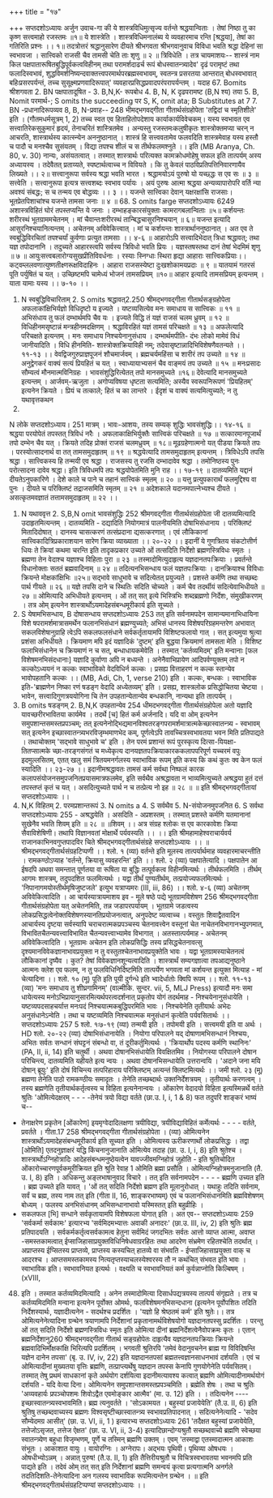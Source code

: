 +++
title = "१७"

+++
सप्तदशोऽध्यायः अर्जुन उवाच-गा की ये शास्त्रविधिमुत्सृज्य वर्तन्ते श्रद्धयान्विताः । 
तेषां निष्ठा तु का कृष्ण सत्त्वमाहो रजस्तमः ॥१॥ 
ये शास्त्रेति । शास्त्रविधिमनालंब्य ये व्यवहारमाच रन्ति [श्रद्धया], तेषां का गतिरिति प्रश्नः ।। १॥ 
तदत्रोत्तरं श्रद्धानुसारेण दीयते श्रीभगवता श्रीभगवानुवाच 
विविधा भवति श्रद्धा देहिनां सा स्वभावजा । सात्त्विको राजसी चैव तामसी चेति ताः शृणु ॥ २ ॥ 
त्रिविधेति । तत्र चायमाशयः-- शास्त्रं नाम किल पक्षपातारूषितबुद्धिपूर्वकत्वविहीनम् तथा परामर्शदाढर्च रूपं बोधस्वातन्त्र्यादेव' दृढं परामृष्टं तथा फलादिस्वभावं, शुद्धविमर्शनिष्यन्दवाक्तत्त्वपरमार्थपरब्रह्मस्वभावम्, स्वतन्त्र प्रसरतया आन्तरात् बोधस्वभावात् बहिःप्रसरपर्यन्तं, तच्च सुसूक्ष्मप्रणवादिरूपात्' व्यवहारप्रसिद्धप्रवादपरंपरापर्यन्तम् । 
यदाह 
67. Bomits श्रीशगवता 2. BN पक्षपातादूषित - 3. B,N,K- रूपबोध 4. B, N, K दृढपरामष्ट (B,N श्य) तया 5. B, Nomit परमार्थ-; S omits the succeeding पर 
S, K, omit ata; B Substitutes at 7 7. BN -प्रधानादिरूपव्यव 8, B, N-प्रवाह-- 
248 
भीमद्भगवद्गीता गीतार्थसंग्रहोपेता 'तद्विदां च स्मृतिशीले' इति । (गौतमधर्मसूत्रम् 1, 2) 
तच्च स्वत एव हिताहितोपदेशाय कार्याकार्यविवेचकम्। यस्य स्वभावत एव सत्त्वातिरेकसुकुमारं हृदयं, तेनाचरितं शास्त्रितमेव । अन्यस्तु रजस्तमःकलुषीकृतः शास्त्रोक्तमप्या चरन् न आचरति, शास्त्रार्थस्य कात्स्न्येन अननुष्ठानात् । शास्त्रं हि सत्त्ववतामेव फलवदिति शास्त्रमेवाह 
यस्य हस्तौ च पादौ च मनश्चैव सुसंयतम् । 
विद्या तपश्च शीलं च स तीर्थफलमश्नुते ।। इति (MB Aranya, Ch. 80, v. 30) नान्यः, असंयतत्वात् । तस्मात् शास्त्रार्थः परित्यक्त कामक्रोधमोहेषु सफल इति तात्पर्यम् अस्य अध्यायस्य । तदेवैतत् प्रताय्यते, स्पष्टार्थत्वाच्च न विवियते । कि तु केवलं पाठविप्रतिपत्तिनिवारणायैव लिख्यते ।। २॥ 
सत्त्वानुरूपा सर्वस्य श्रद्धा भवति भारत । श्रद्धामयोऽयं पुरुषो यो यच्छ्द्धः स एव सः ॥ ३ ॥ 
सत्त्वेति । सत्त्वानुरूपा इत्यत्र सत्त्वशब्दः स्वभाव पर्यायः । अयं पुरुषः आत्मा श्रद्धया अन्यव्यापारोपरि वर्ति 
न्या अवश्यं संबद्धः; स च तन्मय एव बोद्धव्यः ।। ३ ।। 
यजन्ते सात्त्विका देवान् यक्षरक्षांसि राजसाः। भूतप्रेतपिशाचांश्च यजन्ते तामसा जनाः ॥ ४ ॥ 
68. 
S omits farge 
सप्तदशोऽध्यायः 
6249 अशास्त्रविहितं घोरं तपस्तप्यन्ति ये जनाः । दम्भाहङ्कारसंयुक्ताः कामरागबलान्विताः ॥५॥ कर्शयन्तः शरीरस्थं भूतग्राममचेतनम् । 
मां चैवान्तःशरीरस्थं तान्बिद्धचासुरनिश्चयान् ॥ ६॥ 
यजन्त इत्यादि आसुरनिश्चयानित्यन्तम् । अचेतनम् अविवेकित्त्वात् । मां च कर्शयन्तः शास्त्रार्थाननुष्ठानात् । अत एव ते स्वबुद्धिविरचितां तपश्चर्यां कुर्वणाः प्रत्युत तामसाः ।। ४-६ ॥ 
आहारोऽपि सत्त्वादिभेदात् त्रिधा श्रद्धावत्; तथा यज्ञ तपोदानानि । तदुच्यते 
आहारस्त्वपि सर्वस्य त्रिविधो भवति प्रियः । यज्ञस्तषस्तथा दानं तेषां भेदमिमं शृणु ॥ ७ ॥ आयुःसत्त्वबलारोग्यसुखप्रीतिविवर्धनाः । रस्याः स्निग्धाः स्थिरा हृद्या आहाराः सात्त्विकप्रियाः।। कट्वम्ललवणात्युष्णतीक्ष्णरूक्षविदाहिनः । आहारा राजसस्येष्टा दुःखशोकामयप्रदाः ॥ ९ ॥ यातयामं गतरसं पूति पर्युषितं च यत् । उच्छिष्टमपि चामेध्यं भोजनं तामसप्रियम् ॥१०॥ 
आहार इत्यादि तामसप्रियम् इत्यन्तम् । याता यामाः यस्य ।। ७-१० ।। 
1. N स्वबुद्धिविचारिताम् 2. S omits श्रद्धावत्2.250 
श्रीमद्भगवद्गीता गीतार्थसङ्ग्रहोपेता अफलाकांक्षिभिर्यज्ञो विधिदृष्टो य इज्यते । यष्टव्यसित्येव मनः समाधाय स सात्त्विकः ॥ ११ ॥ अभिसंधाय तु फलं दम्भार्थमपि चैव यः । इज्यते विद्धि तं यज्ञं राजसं चलम ध्रुवम् ॥ १२ ॥ विधिहीनमसृष्टान्नं मन्त्रहीनमदक्षिणम् । श्रद्धाविरहितं यज्ञं तामसं परिचक्षते ॥ १३ ॥ 
अफलेत्यादि परिचक्षते इत्यन्तम् । मनः समाधाय निश्चयेनानुसंधाय । दम्भार्थमपीति- दंभः लोको मामेवं विधं जानीयादिति । विधि हीनमिति- शास्त्रोक्तक्रियाविही नम्; तदेवासृष्टान्नादिभिविशेषणैवतन्यते ।। ११-१३ ।। 
वेवद्विजगुरुप्राज्ञपूजनं शौचमार्जवम् । ब्रह्मचर्यमहिंसा च शारीरं तप उच्यते ॥ १४ ॥ 
अनुद्वेगकरं वाक्यं सत्यं प्रियहितं च यत् । स्वाध्यायाभ्यसनं चैव वाङ्मयं तप उच्यते ॥ १५ ॥ मनःप्रसादः सौम्यत्वं मौनमात्मविनिग्रहः । भावसंशुद्धिरित्येतत् तपो मानसमुच्यते ॥१६॥ 
देवेत्यादि मानसमुच्यते इत्यन्तम् । आर्जवम्-ऋजुता । अगोप्यविषया धृष्टता सत्यमिति; अस्यैव स्वरूपनिरूपणं 'प्रियहितम्' इत्यनेन क्रियते । प्रियं च तत्काले; हितं च का लान्तरे । ईदृशं च वाक्यं सत्यमित्युच्यते; न तु यथावृत्तकथन 
1. 
N लोके 
सप्तदशोऽध्याय। 
251 मात्रम् । भावः-आशयः, तस्य सम्यक् शुद्धिः भावसंशुद्धिः।। १४-१६ ॥ 
श्रद्धया परयोपेतं तपस्तत् त्रिविधं नरैः । अफलाकाक्षिभिर्युक्तैः सात्त्विकं परिचक्षते ॥ १७ ॥ सत्कारमानपूजार्थं तपो दम्भेन चैव यत् । क्रियते तदिह प्रोक्तं राजसं चलमध्रुवम् ॥ १८॥ मूढग्रहेणात्मनो यत् पीडया क्रियते तपः । परस्योत्सादनार्थ वा तत् तामसमुदाहृतम् ॥ १९ ॥ 
श्रद्धयेत्यादि तामसमुदाहृतम् इत्यन्तम् । त्रिविधेऽपि तपसि श्रद्धा । सात्त्विकस्य हि तन्मयी एव श्रद्धा । राजसस्य तु रजसि दम्भादावेव श्रद्धा । तमोनिष्ठस्य पुनः परोत्सादना दावेव श्रद्धा। इति त्रिविधमपि तपः श्रद्धयोपेतमिति मुनि 
राह ।। १७-१९ ॥ 
दातव्यमिति यद्दानं दीयतेऽनुपकारिणे । देशे काले च पाने च तहानं सात्त्विकं स्मृतम् ॥ २० ॥ यत्तु प्रत्युपकारार्थं फलमुद्दिश्य वा पुनः । दीयते च परिक्लिष्टं तद्राजसमिति स्मृतम् ॥ २१ ॥ अदेशकाले यदानमपात्नेभ्यश्च दीयते । असत्कृतमवज्ञातं तत्तामसमुदाहृतम् ॥ २२ ।। 
1. N यथाववृत्त 2. S,B,N omit भावसंशुद्धिः 
252 
श्रीमगवद्गीता गीतार्थसंग्रहोपेता जी दातव्यमित्यादि उदाहृतमित्यन्तम् । दातव्यमिति - दद्यादिति नियोगमात्रं पालनीयमिति दोषाभिसंधानाय । परिक्लिष्टं मितादिदोषात् । दानस्य चासत्करणं तत्संप्रदाना द्यसत्करणात् । एवं लौकिकानां सात्त्विकादित्रिप्रकाराशयान सारेण क्रिया व्याख्याता ।। २०-२२ ।। 
इदानीं ये गुणत्रितय संकटोत्तीर्ण धियः ते क्रियां कथमा चरन्ति इति तादृकप्रकार उच्यते 
ओं तत्सदिति निर्देशो ब्रह्मणस्त्रिविधः स्मृतः । ब्रह्मणा तेन वेदाश्च यज्ञाश्च विहिताः पुरा ॥ २३ ॥ तस्मादोमित्युदाहृत्य यज्ञदानतपःक्रियाः । प्रवर्तन्ते विधानोक्ताः सततं ब्रह्मवादिनाम् ॥ २४ ॥ तदित्यनभिसन्धाय फलं यज्ञतपःक्रियाः । दानक्रियाश्च विविधाः क्रियन्ते मोक्षकांक्षिभिः ॥२५॥ सद्भावे साधुभावे च सदित्येतत् प्रयुज्यते । प्रशस्ते कर्मणि तथा सच्छब्दः पार्थ गीयते ॥ २६ ॥ यज्ञे तपसि दाने च स्थितिः सदिति चोच्यते । कर्म चैव तदर्थीयं सदित्येवाभिधीयते ॥ २७ ॥ 
ओमित्यादि अभिधीयते इत्यन्तम् । ओं तत् सत् इत्ये भिस्त्रिभिः शब्दब्रह्मणो निर्देशः, संमुखीकरणम् । तत्र ओम् इत्यनेन शास्त्रार्थोऽयमादेहसंबन्धमूरीकार्य इति सूच्यते । 
1. S येषामभिसन्धाय, B दोषासन्धाय 
सप्तदशोऽध्यायः 
253 तत् इति सर्वनामपदेन सामान्यमानाभिधायिना विशे षपरामर्शमात्रासमर्थेन फलानभिसंधानं ब्रह्मण्युच्यते; अभिसं धानस्य विशेषपरिग्रहमन्तरेण अभावात् सकलविशेषानुग्राहि त्वेऽपि सकलफलसंधाने सर्वकर्तृतायामपि विशिष्टफलायो गात् । 
सत् इत्यमुया श्रुत्या प्रशंसा अभिधीयते । क्रियमाण मपि इदं यज्ञादिकं 'दुष्टम्' इति बुद्धया क्रियमाणं तामसता मेति । विशिष्ट फलाभिसंधानेन च क्रियमाणं न च सत्, बन्धाधायकमेवेति । तस्मात् 'कर्तव्यमिदम्' इति मन्वानाः [फल विशेषमनभिसंदधानाः] यज्ञादि कुर्वाणा अपि न बध्यन्ते । अनेनैवाभिप्रायेण आदिपर्वण्युक्तम् 
तपो न कल्कोऽध्ययनं न कल्कः 
स्वाभाविको वेदविधिर्न कल्कः । प्रसह्य वित्ताहरणं न कल्क 
स्तान्येव भावोपहतानि कल्कः ।। 
(MB, Adi, Ch, 1, verse 210) इति । 
कल्कः, बन्धकः । स्वाभाविक इति-'ब्राह्मणेन निष्का रणं षडङ्ग वेदादि अध्येतव्यम्' इति । प्रसह्य, शास्त्रलोक प्रसिद्धोचितया चेष्टया । भावेन, सत्त्वादिगुणत्रययोगिना चि तेन उपहतान्येतान्येव बन्धकानि, नान्यथा इति तात्पर्यम् । 
1. B omits षडङ्गम् 2. B,N,K उपहतान्येव 
254 
धीमदभगवद्गीता गीतार्थसंग्रहोपेला अतो यज्ञादि यावच्छरीरभावितया कार्यमेव । तदर्थे [च] हितं कर्म अर्जनादि। 
यदि वा ओम् इत्यनेन समुपशान्तसमस्तप्रपञ्चम्; तत् इत्यनेनोद्भिद्यमानविश्वतरङ्गपरामर्शमात्रात्मकेच्छास्वातन्त्र्य - स्वभावम् सत् इत्यनेन इच्छास्वातन्त्र्यभरविजृम्भमाणभेद कम्, पूर्णत्वेऽपि तावच्चित्रस्वभावतया भवन मिति प्रतिपाद्यते । तथाचोक्तम् 'सद्भावे साधुभावे च' इति । तेन परमं प्रशान्तं रूपं पुरस्कृत्य दित्सा-यियक्षा-तितप्सात्मके च्छा-तरङ्गसंगतं च मध्येकृत्य दानयज्ञतपःक्रियाकारककलापपरिपूर्ण यच्चरमं वपुः इदमुल्लसितम्, एतत् खलु समं त्रितयमनर्गलस्य स्वाभाविक रूपम् इति कस्य कि कथं कुतः क्व केन फलं स्यादिति ।। २३-२७ ।। 
इदानीमश्रद्धावतः तामसं कर्म सर्वथा निष्फलं कारक कलापसंयोजनसमुपजनितप्रयासमात्रफलमेव, इति सर्वथैव अश्रद्धावता न भाव्यमित्युच्यते 
अश्रद्धया हुतं दत्तं तपस्तप्तं कृतं च यत् । असदित्युच्यते पार्थ न च तत्प्रेत्य नो इह ॥ २८ ॥ ॥ इति श्रीमद्भगवद्गीतायां सप्तदशोऽध्यायः ।। 
1. N,K विहितम् 2. परमप्रशान्तरूपं 3. N omits a 4. S सर्वथैव 5. N-संयोजनमुपजनित 6. S सर्वथा 
सप्तदशोऽध्यायः 
255 - अश्रद्धयेति । असदिति - अप्रशस्तम् । तस्मात् प्रशस्ते कर्मणि यतमानानां सुखेनैव भवति शिवम् इति ॥ २८ ॥ 
॥शिवम् ।। 
अत्र संग्रह श्लोकः 
स एव कारकावेशः क्रिया सैवाविशेषिणी। 
तथापि विज्ञानवतां मोक्षार्थे पर्यवस्यति ।। ।। इति श्रीमहामाहेश्वराचार्यवर्य राजानकाभिनवगुप्तपादविर चिते श्रीमद्भगवद्गीतार्थसंग्रहे सप्तदशोऽध्यायः ।। 
॥ श्रीमद्भगवद्गीतार्थसंग्रहटिप्पणी ।। श्लो. १ (व्या) वर्तन्ते इति मूलस्य तात्पर्यार्थमाह व्यवहारमाचरन्तीति । रामकण्ठोऽप्याह 'वर्तन्ते, क्रियासु व्यवहरन्ति' इति ।। 
श्लो. २ (व्या) पक्षपातेत्यादि । पक्षपातेन आ ईषदपि अथवा समन्तात् पूर्णतया वा रूषिता या बुद्धिः तत्पूर्वकत्व विहीनमित्यर्थः । 
तीर्थफलमिति । तीर्थम् आगमः शास्त्रम्, तदुपदशित फलमित्यर्थः । यद्वा तीर्थं पुण्यतीर्थम्, तत्प्रयोज्यफलमित्यर्थः । 'निपानागमयोस्तीर्थमृषिजुष्टजले' इत्युभ यत्राप्यमरः (III, iii, 86) ।। 
श्लो. ४-६ (व्या) अचेतनम् अविवेकित्वादिति । आ चार्यस्यात्रायमाशय इव - मूले षष्ठे पद्ये भूतग्रामविशेषण 
256 
श्रीमद्भगवद्गीता गीतार्थसंग्रहोपेता यत् अचेतनमिति, तन्न जडापरपर्यायम् । भूतग्रामे जडत्वस्य लोकप्रसिद्धत्वेनोक्तविशेषणस्यानतिप्रयोजनत्वात्, अनुपदेष्ट व्यत्वाच्च । वस्तुतः शिवाद्वैतवादिन आचार्यस्य दृष्टया सर्वस्यापि चराचरात्मकप्रपञ्चस्य चेतनावत्त्वेन वस्तूनां चेत नाचेतनविभागानभ्युपगमात्, विभावितचैतन्यवत्त्वाविभावित चैतन्यवत्त्वाभ्यामेव विभागात् । अतस्तात्पर्यमाह - अचेतनम् अविवेकित्वादिति । भूतग्रामः अचेतन इति लोकप्रसिद्धिः तस्य प्रसिद्धचेतनावत्सु दृश्यमानविवेकज्ञानाभावप्रयुक्ता न तु वस्तुतश्चेतनाभावप्रयुक्तेति भावः । यद्वा भूतग्रामस्याचेतनत्वं लौकिकानां दृष्यैव । कुत? तेषां विवेकज्ञानशून्यत्वादिति । 
शास्त्रार्थं सम्यगज्ञात्वा तपआद्यनुष्ठाने आत्मनः क्लेश एव फलम्, न तु फलविधिनिर्दिष्टमिति तात्पर्येण भगवता मां कर्शयन्त इत्युक्त मित्याह - मां चेत्यादिना ।। 
श्लो. १० (मू) पूति इति पूयी दुर्गन्धे इति भ्वादेर्धातोः क्विपि रूपम् ।। 
श्लो. ११-१३ (व्या) 'मनः समाधाय तु शीघ्रगामिनम्' (वाल्मीकि. सुन्दर. vii, 5, MLJ Press) इत्यादौ मनः समा धायेत्यस्य मनोऽभिप्रायानुसारमित्यर्थपरत्वदर्शनात् प्रकृतोप योगं तदर्थमाह - निश्चयेनानुसंधायेति । यष्टव्यपदसाहचर्यात्त मनःपदं निश्चयात्मकबुद्धिपरमिति भावः । निश्चयेनेति तृतीयार्थः अभेदः अनुसंधानेऽन्वेति । तथा च यष्टव्यमिति निश्चयात्मक मनुसंधानं कृत्वेति पर्यवसितार्थः ।। 
सप्तदशोऽध्यायः 
257 
5 श्लो. १ः७-१९ (व्या) तन्मयी इति । तपोमयी इति । सत्त्वमयी इति वा अर्थः । HD श्लो. २०-२२ (व्या) दोषाभिसंधानायेति । नियोगा परिपालने यद् दोषाणामभिसन्धानं निश्चयः, अभितः सर्वतः सन्धानं संघट्टनं संबन्धो वा, तं दूरीकर्तुमित्यर्थः । 'क्रियार्थोप पदस्य कर्मणि स्थानिनः' (PA, II, ii, 14) इति चतुर्थी । अथवा दोषानभिसंधायेति विवक्षितमिव । नियोगस्या परिपालने दोषान परिचिन्त्य, दातव्यमिति यहीयते इत्य न्वयः । अथवा दोषानभिसन्धायेति उत्तरान्वयि । 'अदाने जना मयि दोषान् ब्रूयुः' इति दोषं विचिन्त्य तत्परिहाराय परिक्लिष्टम् अत्यन्तं क्लिष्टमित्यर्थः ।। जमी 
श्लो. २३ (मू) ब्रह्मणा तेनेति पाठो रामकण्ठीयः समादृतः । तेनेति तच्छब्दार्थः उक्तनिर्देशत्रयम् । तृतीयार्थः करणत्वम् । तस्य ब्रह्मणेति तृतीयार्थकर्तृत्वस्य च विहिता इत्यनेनान्वयः । ओंकारेण वेदादयो विहिता इत्यस्मिन्नर्थे वर्तते श्रुतिः 
'ओमित्येदक्षरम् - - - -तेनेयं त्रयो विद्या वर्तते (छा.उ. I, i, 1 & 8) फत तदुपरि शाङ्करं भाष्यं च-- 
- तेनाक्षरेण प्रकृतेन [ओंकारेण] इयमृग्वेदादिलक्षणा त्रयीविद्या, त्रयीविद्याविहितं कर्मेत्यर्थः - - - - वर्तते, प्रवर्तते । गीता.17 
258 
श्रीमद्भगवद्गीता गीतार्थसंग्रहोपेता । (व्या) ओमित्यनेन शास्त्रार्थोऽयमादेहसंबन्धमूरीकार्य इति सूच्यत इति । ओमित्यस्य ऊरीकरणार्थो लोकप्रसिद्धः । 
तद्वा [ओमिति] एतदनुज्ञाक्षरं यद्धि किंचनानुजानाति 
ओमित्येव तदाह (छा. उ. I, i, 8) इति श्रुतेश्च । शास्त्रार्थोऽग्निहोत्रादिः आदेहसंबन्धमनुष्ठेयत्वेन 
यावज्जीवमग्निहोत्रं जुहोति - इति श्रुतिचोदित ओंकारोच्चारणपूर्वकमूरीक्रियत इति श्रुति 
रेवाह 
1 ओमिति ब्रह्मा प्रसौति । 
ओमित्यग्निहोत्रमनुजानाति (तै. उ. I, 8) इति । अधिकन्तु अङ्लभाषानुवाद विचारे । 
तत् इति सर्वनामपदेन - - - - ब्रह्मणि उच्यत इति । ब्रह्म उच्यते इति यावत् । 'ओं तत् सदिति निर्देशो ब्रह्मण इति मूलानुरोधात् । यथाहुः 
तदिति सर्वनाम, सर्वं च ब्रह्म, तस्य नाम तत् इति (गीता II, 16, शाङ्करभाष्यम्) 
एवं च फलानभिसंधानमिति ब्रह्मविशेषणम् बोध्यम् । फलस्य अनभिसंधानम् अभिसन्धानाभावो यस्मिस्तत् इति बहुव्रीहिः । 
- सकलफल [भि] सन्धाने सर्वकृतायामपि विशेषफला योगात् इति । अत एव-- 
सप्तदशोऽध्यायः 
259 
'सर्वकर्मा सर्वकामः' इत्यारभ्य 
'सर्वमिदमभ्यात्तः अवाकी अनादरः' (छा.उ. III, iv, 2) इति श्रुतिः ब्रह्म प्रतिपादयति । सर्वकर्मकर्तृत्वसर्वकामत्व हेतुना सर्वमिदं जगदभितः सर्वतः आत्तो व्याप्त आत्मा, अवाप्त -समस्तकामत्वात् ईप्साजिहासाप्रयुक्तविधिनिषेधवाग्ररहितः तथा आदरेण संभ्रमेण रहितश्चेति तदर्थात् । अप्राप्तस्य 
ईप्सितस्य प्राप्तव्ये, प्राप्तस्य कस्यचित् हातव्ये वा संभवति - ईप्साजिहासाप्रयुक्ता वाक् च आदरश्च । आप्तसमस्तकामस्य नित्यतृप्तस्याचलस्येश्वरस्य तौ न कथंचित् संभवत इति भावः । 
स्वाभाविक इति। स्वभावनियत इत्यर्थः । वक्ष्यति च स्वभावनियतं कर्म कुर्वन्नाप्नोति किल्बिषम् । (xVIII, 
48) इति । 
तस्मात कर्तव्यमिदमित्यादि । अनेन तस्मादोमित्या दिसार्धपद्यत्रयस्य तात्पर्य संगृह्यते । तत्र च कर्तव्यमिदमिति मन्वाना इत्यनेन पूर्वोक्त ओमर्थः, फलविशेषमनभिसन्दधाना (इत्यनेन पूर्वोपशितः तदिति निर्देशस्यार्थः, यज्ञादीत्यनेन - सदर्थश्च प्रदर्शितः । 'यज्ञो हि श्रेष्ठतमं कर्म' इति श्रुतेः।। 
तत्र ओमित्यनेनेत्यादिना ग्रन्थेन त्रयाणामपि निर्देशानां प्रकृतानामर्थविशेषयोगो यज्ञदानतपस्सु प्रदर्शितः । परन्तु ओं तत् सदिति निर्देशो ब्रह्मणस्त्रिविधः स्मृतः इति ओमित्या दीनां ब्रह्मनिर्देशत्वेनैवोपक्रमः कृतः । एतान् ब्रह्मनिर्देशानु260 श्रीमद्भगवद्गीता गीतार्थ सङ्ग्रहोपेतः दाहृत्यैव यज्ञदानतपःक्रियाः क्रियन्ते ब्रह्मवादिभिर्मोक्षकांक्षि भिरित्यपि प्रदर्शितम् । भगवती श्रुतिरपि 
'तमेवं वेदानुवचनेन ब्राह्म गा विविदिषन्ति यज्ञेन दानेन 
तपसा' (बृ. उ. IV, iv, 22) इति यज्ञदानतपसां ब्रह्मतत्त्वज्ञानसाधनभावं दर्शयति । एवं च ओमित्यादीनां मुख्यतया वृत्तिः ब्रह्मणि, तत्प्राप्त्यर्थेषु यज्ञदान तपस्स केनापि गुणयोगेनेति पर्यवसितम्। तस्मात् तेषु प्रथमं साधकानां कृते अर्थयोग दर्शयित्वा इदानीमत्यावश्य कत्वात् ब्रह्मणि ओमित्यादीनामर्थयोगं दर्शयति - यदि वेत्या दिना। 
ओमित्यनेन समुपशान्तसमस्तप्रपञ्चमिति । ब्रह्मेति शेषः । तथा च श्रुतिः 
'अव्यवहार्यः प्रपञ्चोपशमः शिवोऽद्वैत एवमोङ्कार 
आत्मैव' (मा. उ. 12) इति । । 
तदित्यनेन ---- इच्छास्वातन्त्र्यस्वभावमिति। ब्रह्म त्यनुवर्तते । 
'सोऽकामयत । बहुस्यां प्रजायेयेति' (तै.उ. II, 6) इति श्रुतिषु तच्छब्दवाच्यस्य ब्रह्मणः विश्वसृष्टीच्छास्वातन्त्र्य स्वभावप्रतिपादनात् । 
सदित्यनेनेत्यादि - 
'सदेव सौम्येदमग्र आसीत्' (छा. उ. VI, ii, 1 ) इत्यारभ्य 
सप्तदशोऽध्यायः 
261 'तदैक्षत बहुस्यां प्रजायेयेति, तत्तेजोऽसृजत, तत्तेज 
ऐक्षत' (छा. उ. VI, ii, 3-4) इत्यादिछान्दोग्यश्रुतौ सच्छब्दवाच्ये ब्रह्मणि स्वेच्छया स्वातन्त्र्येण बहुधा विजृम्भणम्, पूर्णे च तस्मिन् ब्रह्मणि उक्तम् । एवम् 
'तस्माद्वा एतस्मादात्मन आकाशः संभूतः । आकाशात वायुः । वायोरग्निः । अग्नेरापः। अद्भयः पृथिवी। पृथिव्या ओषधयः । ओषधीभ्योऽन्नम् । अन्नात् पुरुष! 
(तै.उ. II, 1) इति तैत्तिरीयश्रुतौ च विचित्रस्वभावतया भवनमपि प्रति पाद्यते इति । 
तदेवं ओम् तत् सत् इति निर्देशानां ब्रह्मणि समन्वयं कृत्वा प्रत्यगात्मनि अनर्गले तदतिदिशति-तेनेत्यादिना अन गलस्य स्वाभाविक रूपमित्यन्तेन ग्रन्थेन । 
॥ इति श्रीमद्भगवद्गीतार्थसंग्रहटिप्पण्यां सप्तदशोऽध्यायः ।। 